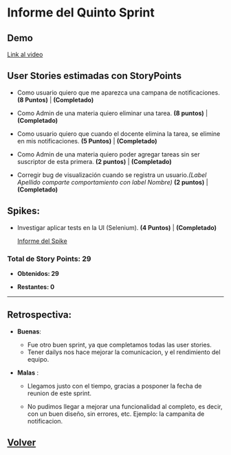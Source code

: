 # Informe del Quinto Sprint

## Demo

[Link al video](https://www.youtube.com/watch?v=rrMvdRYtuXQ)

## User Stories estimadas con **StoryPoints**


- Como usuario quiero que me aparezca una campana de notificaciones. **(8 Puntos)** | **(Completado)**

- Como Admin de una materia quiero eliminar una tarea. **(8 puntos)** | **(Completado)**

- Como usuario quiero que cuando el docente elimina la tarea, se elimine en mis notificaciones. **(5 Puntos)** | **(Completado)**

- Como Admin de una materia quiero poder agregar tareas sin ser suscriptor de esta primera. **(2 puntos)** | **(Completado)**

- Corregir bug de visualización cuando se registra un usuario.*(Label Apellido comparte comportamiento con label Nombre)* **(2 puntos)** | **(Completado)**

## Spikes:

- Investigar aplicar tests en la UI (Selenium). **(4 Puntos)** | **(Completado)**
  
  [Informe del Spike](https://github.com/cassa10/UNQalendario/blob/master/Informes/Spikes/InformeSeleniumWebDriver.md)


### **Total de Story Points: 29**

  - **Obtenidos: 29**

  - **Restantes: 0**

---
## Retrospectiva:

  - **Buenas**:     
    - Fue otro buen sprint, ya que completamos todas las user stories. 
    - Tener dailys nos hace mejorar la comunicacion, y el rendimiento del equipo. 
  
  - **Malas** : 
    - Llegamos justo con el tiempo, gracias a posponer la fecha de reunion de este sprint.

    - No pudimos llegar a mejorar una funcionalidad al completo, es decir, con un buen diseño, sin errores, etc. Ejemplo: la campanita de notificacion.

## [Volver](https://github.com/cassa10/UNQalendario)
